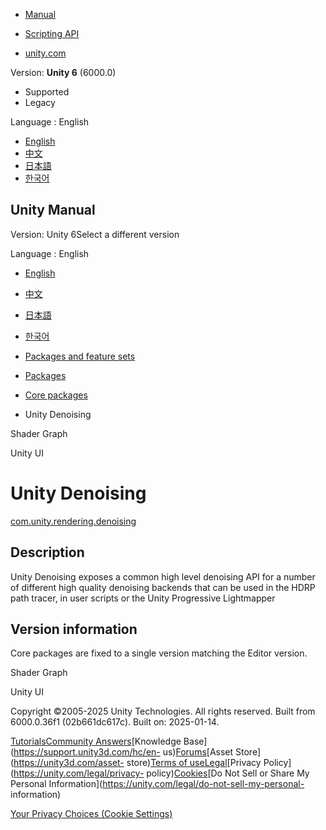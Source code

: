 [](https://docs.unity3d.com)

  * [Manual](../Manual/index.html)
  * [Scripting API](../ScriptReference/index.html)

  * [unity.com](https://unity.com/)

Version: **Unity 6** (6000.0)

  * Supported
  * Legacy

Language : English

  * [English](/Manual/com.unity.rendering.denoising.html)
  * [中文](/cn/current/Manual/com.unity.rendering.denoising.html)
  * [日本語](/ja/current/Manual/com.unity.rendering.denoising.html)
  * [한국어](/kr/current/Manual/com.unity.rendering.denoising.html)

[](https://docs.unity3d.com)

## Unity Manual

Version: Unity 6Select a different version

Language : English

  * [English](/Manual/com.unity.rendering.denoising.html)
  * [中文](/cn/current/Manual/com.unity.rendering.denoising.html)
  * [日本語](/ja/current/Manual/com.unity.rendering.denoising.html)
  * [한국어](/kr/current/Manual/com.unity.rendering.denoising.html)

  * [Packages and feature sets](PackagesList.html)
  * [Packages](Packages-all.html)
  * [Core packages](pack-core.html)
  * Unity Denoising 

[](com.unity.shadergraph.html)

Shader Graph

[](com.unity.ugui.html)

Unity UI

# Unity Denoising

[com.unity.rendering.denoising](https://docs.unity3d.com/Packages/com.unity.rendering.denoising@1.0/manual/index.html)

## Description

Unity Denoising exposes a common high level denoising API for a number of
different high quality denoising backends that can be used in the HDRP path
tracer, in user scripts or the Unity Progressive Lightmapper

## Version information

Core packages are fixed to a single version matching the Editor version.

[](com.unity.shadergraph.html)

Shader Graph

[](com.unity.ugui.html)

Unity UI

Copyright ©2005-2025 Unity Technologies. All rights reserved. Built from
6000.0.36f1 (02b661dc617c). Built on: 2025-01-14.

[Tutorials](https://learn.unity.com/)[Community
Answers](https://answers.unity3d.com)[Knowledge
Base](https://support.unity3d.com/hc/en-
us)[Forums](https://forum.unity3d.com)[Asset Store](https://unity3d.com/asset-
store)[Terms of
use](https://docs.unity3d.com/Manual/TermsOfUse.html)[Legal](https://unity.com/legal)[Privacy
Policy](https://unity.com/legal/privacy-
policy)[Cookies](https://unity.com/legal/cookie-policy)[Do Not Sell or Share
My Personal Information](https://unity.com/legal/do-not-sell-my-personal-
information)

[Your Privacy Choices (Cookie Settings)](javascript:void\(0\);)

